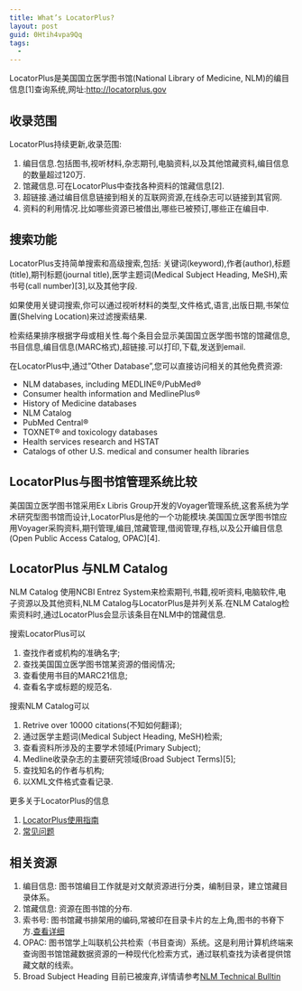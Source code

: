 ```yaml
---
title: What’s LocatorPlus?
layout: post
guid: 0Htih4vpa9Qq
tags:
  - 
---
```


LocatorPlus是美国国立医学图书馆(National Library of Medicine, NLM)的编目信息[1]查询系统,网址:http://locatorplus.gov
 

## 收录范围

LocatorPlus持续更新,收录范围:

1. 编目信息.包括图书,视听材料,杂志期刊,电脑资料,以及其他馆藏资料,编目信息的数量超过120万.
2. 馆藏信息.可在LocatorPlus中查找各种资料的馆藏信息[2].
3. 超链接.通过编目信息链接到相关的互联网资源,在线杂志可以链接到其官网.
4. 资料的利用情况.比如哪些资源已被借出,哪些已被预订,哪些正在编目中.
 

## 搜索功能

LocatorPlus支持简单搜索和高级搜索,包括: 关键词(keyword),作者(author),标题(title),期刊标题(journal title),医学主题词(Medical Subject Heading, MeSH),索书号(call number)[3],以及其他字段.

如果使用关键词搜索,你可以通过视听材料的类型,文件格式,语言,出版日期,书架位置(Shelving Location)来过滤搜索结果.

检索结果排序根据字母或相关性.每个条目会显示美国国立医学图书馆的馆藏信息,书目信息,编目信息(MARC格式),超链接.可以打印,下载,发送到email.
 

在LocatorPlus中,通过”Other Database”,您可以直接访问相关的其他免费资源:

* NLM databases, including MEDLINE®/PubMed®
* Consumer health information and MedlinePlus®
* History of Medicine databases
* NLM Catalog
* PubMed Central®
* TOXNET® and toxicology databases
* Health services research and HSTAT
* Catalogs of other U.S. medical and consumer health libraries
 

## LocatorPlus与图书馆管理系统比较

美国国立医学图书馆采用Ex Libris Group开发的Voyager管理系统,这套系统为学术研究型图书馆而设计,LocatorPlus是他的一个功能模块.美国国立医学图书馆应用Voyager采购资料,期刊管理,编目,馆藏管理,借阅管理,存档,以及公开编目信息(Open Public Access Catalog, OPAC)[4].
 

## LocatorPlus 与NLM Catalog

NLM Catalog 使用NCBI Entrez System来检索期刊,书籍,视听资料,电脑软件,电子资源以及其他资料,NLM Catalog与LocatorPlus是并列关系.在NLM Catalog检索资料时,通过LocatorPlus会显示该条目在NLM中的馆藏信息.

搜索LocatorPlus可以

1. 查找作者或机构的准确名字;
2. 查找美国国立医学图书馆某资源的借阅情况;
3. 查看使用书目的MARC21信息;
4. 查看名字或标题的规范名.

搜索NLM Catalog可以

1. Retrive over 10000 citations(不知如何翻译);
2. 通过医学主题词(Medical Subject Heading, MeSH)检索;
3. 查看资料所涉及的主要学术领域(Primary Subject);
4. Medline收录杂志的主要研究领域(Broad Subject Terms)[5];
5. 查找知名的作者与机构;
6. 以XML文件格式查看记录.
 

更多关于LocatorPlus的信息  

1. [LocatorPlus使用指南](http://www.nlm.nih.gov/psd/ref/tutorials/locatorplus/table_of_contents.html)
2. [常见问题](http://www.nlm.nih.gov/services/faqlp.html)
 

## 相关资源

1. 编目信息: 图书馆编目工作就是对文献资源进行分类，编制目录，建立馆藏目录体系。
2. 馆藏信息: 资源在图书馆的分布.
3. 索书号: 图书馆藏书排架用的编码,常被印在目录卡片的左上角,图书的书脊下方.[查看详细](http://baike.baidu.com/view/262607.htm)
4. OPAC: 图书馆学上叫联机公共检索（书目查询）系统。这是利用计算机终端来查询图书馆馆藏数据资源的一种现代化检索方式，通过联机查找为读者提供馆藏文献的线索。
5. Broad Subject Heading 目前已被废弃,详情请参考[NLM Technical Bulltin](http://www.nlm.nih.gov/pubs/techbull/so11/so11_locatorplus.html)